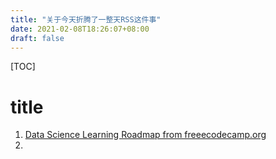 ```yaml
---
title: "关于今天折腾了一整天RSS这件事"
date: 2021-02-08T18:26:07+08:00
draft: false
---
```


[TOC]

# title


1. [Data Science Learning Roadmap from freeecodecamp.org](https://www.freecodecamp.org/news/data-science-learning-roadmap/)
2. 

